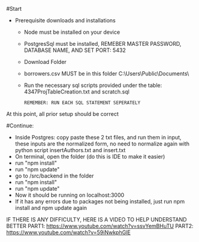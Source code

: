  



#Start
- Prerequisite downloads and installations
  - Node must be installed on your device
  - PostgresSql must be installed, REMEBER MASTER PASSWORD, DATABASE NAME, AND SET PORT: 5432
  - Download Folder
  - borrowers.csv MUST be in this folder C:\Users\Public\Documents\ 
  - Run the necessary sql scripts provided under the table: 4347ProjTableCreation.txt and scratch.sql 
       
        REMEMBER: RUN EACH SQL STATEMENT SEPERATELY

At this point, all prior setup should be correct

#Continue:
- Inside Postgres: copy paste these 2 txt files, and run them in input, these inputs are the normalized form, no need to normalize again with python script
  insertAuthors.txt and insert.txt
- On terminal, open the folder (do this is IDE to make it easier)
- run "npm install"
- run "npm update"
- go to /src/backend in the folder
- run "npm install"
- run "npm update"
- Now it should be running on localhost:3000
- If it has any errors due to packages not being installed, just run npm install and npm update again

IF THERE IS ANY DIFFICULTY, HERE IS A VIDEO TO HELP UNDERSTAND BETTER
PART1: https://www.youtube.com/watch?v=ssvYemBHuTU
PART2: https://www.youtube.com/watch?v=59iNwkphGlE